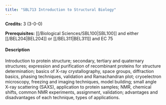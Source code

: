```yaml
---
title: "SBL713 Introduction to Structural Biology"
---
```

**Credits:** 3 (3-0-0)

**Prerequisites:** [[/Biological Sciences/SBL100|SBL100]] and either [[/BEL204|BEL204]] or [[/BEL311|BEL311]] and EC 75

#### Description
Introduction to protein structure; secondary, tertiary and quaternary structures; expression and purification of recombinant proteins for structure determination; basics of X-ray crystallography, space groups, diffraction basics, phasing techniques, validation and Ramachandran plot; cryoelectron microscopy, freezing and imaging techniques, model building; small angle X-ray scattering (SAXS), application to protein samples; NMR, chemical shifts, common NMR experiments, assignment, validation; advantages and disadvantages of each technique, types of applications.